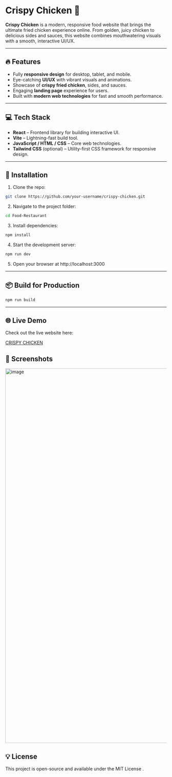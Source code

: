 # Crispy Chicken 🍗

**Crispy Chicken** is a modern, responsive food website that brings the ultimate fried chicken experience online. From golden, juicy chicken to delicious sides and sauces, this website combines mouthwatering visuals with a smooth, interactive UI/UX.  

---

## 🔥 Features

- Fully **responsive design** for desktop, tablet, and mobile.  
- Eye-catching **UI/UX** with vibrant visuals and animations.  
- Showcase of **crispy fried chicken**, sides, and sauces.  
- Engaging **landing page** experience for users.  
- Built with **modern web technologies** for fast and smooth performance.  

---

## 💻 Tech Stack

- **React** – Frontend library for building interactive UI.  
- **Vite** – Lightning-fast build tool.  
- **JavaScript / HTML / CSS** – Core web technologies.  
- **Tailwind CSS** (optional) – Utility-first CSS framework for responsive design.  

---

## 🚀 Installation

1. Clone the repo:  
```bash
git clone https://github.com/your-username/crispy-chicken.git
```

2. Navigate to the project folder:
```bash
cd Food-Restaurant
```

3. Install dependencies:
```bash
npm install
```

4. Start the development server:
```bash
npm run dev
```
5. Open your browser at http://localhost:3000

---

## 📦 Build for Production
```bash
npm run build
```

---

## 🌐 Live Demo

Check out the live website here: 

 [CRISPY CHICKEN](https://crispy-chicken-pjv2.vercel.app/)




## 📸 Screenshots

<img width="1890" height="1171" alt="image" src="https://github.com/user-attachments/assets/5c206c96-9bde-4d85-aaf0-a0bd7090a8ab" />



## 💡 License

This project is open-source and available under the MIT License
.
